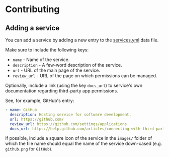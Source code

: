 # Contributing

## Adding a service

You can add a service by adding a new entry to the [services.yml](_data/services.yml) data file.

Make sure to include the following keys:

- `name` - Name of the service.
- `description` - A few-word description of the service.
- `url` - URL of the main page of the service.
- `review_url` - URL of the page on which permissions can be managed.

Optionally, include a link (using the key `docs_url`) to service's own documentation regarding third-party app permissions.

See, for example, GitHub's entry:

```yaml
- name: GitHub
  description: Hosting service for software development.
  url: https://github.com/
  review_url: https://github.com/settings/applications
  docs_url: https://help.github.com/articles/connecting-with-third-party-applications
```

If possible, include a square icon of the service in the `images/` folder of which the file name should equal the name of the service down-cased (e.g. `github.png` for `GitHub`).
